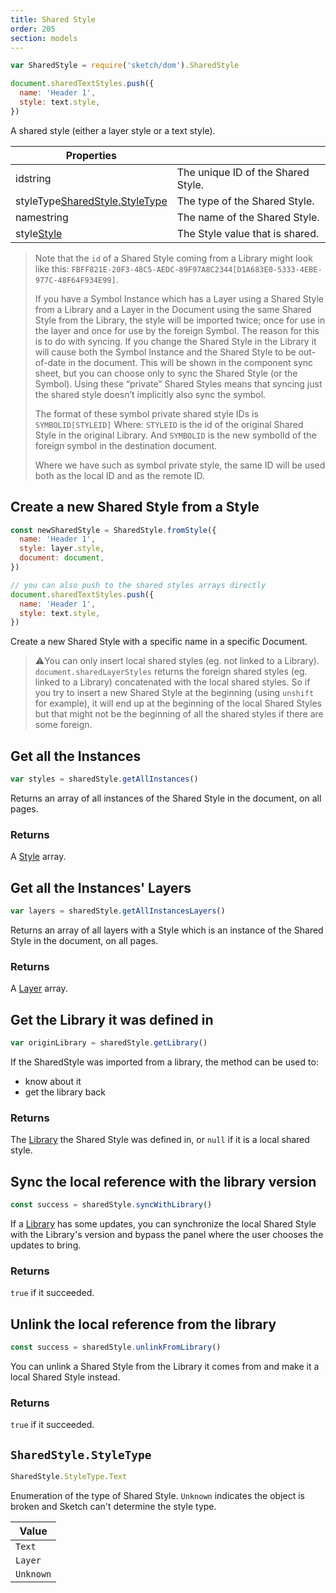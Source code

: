 ```yaml
---
title: Shared Style
order: 205
section: models
---
```


```javascript
var SharedStyle = require('sketch/dom').SharedStyle
```

```javascript
document.sharedTextStyles.push({
  name: 'Header 1',
  style: text.style,
})
```

A shared style (either a layer style or a text style).

| Properties |  |
| --- | --- |
| id<span class="arg-type">string</span> | The unique ID of the Shared Style. |
| styleType<span class="arg-type">[SharedStyle.StyleType](#sharedstylestyletype)</span> | The type of the Shared Style. |
| name<span class="arg-type">string</span> | The name of the Shared Style. |
| style<span class="arg-type">[Style](#style)</span> | The Style value that is shared. |

> Note that the `id` of a Shared Style coming from a Library might look like this: `FBFF821E-20F3-48C5-AEDC-89F97A8C2344[D1A683E0-5333-4EBE-977C-48F64F934E99]`.
>
> If you have a Symbol Instance which has a Layer using a Shared Style from a Library and a Layer in the Document using the same Shared Style from the Library, the style will be imported twice; once for use in the layer and once for use by the foreign Symbol. The reason for this is to do with syncing. If you change the Shared Style in the Library it will cause both the Symbol Instance and the Shared Style to be out-of-date in the document. This will be shown in the component sync sheet, but you can choose only to sync the Shared Style (or the Symbol). Using these “private” Shared Styles means that syncing just the shared style doesn’t implicitly also sync the symbol.
>
> The format of these symbol private shared style IDs is `SYMBOLID[STYLEID]` Where: `STYLEID` is the id of the original Shared Style in the original Library. And `SYMBOLID` is the new symbolId of the foreign symbol in the destination document.
>
> Where we have such as symbol private style, the same ID will be used both as the local ID and as the remote ID.

## Create a new Shared Style from a Style

```javascript
const newSharedStyle = SharedStyle.fromStyle({
  name: 'Header 1',
  style: layer.style,
  document: document,
})

// you can also push to the shared styles arrays directly
document.sharedTextStyles.push({
  name: 'Header 1',
  style: text.style,
})
```

Create a new Shared Style with a specific name in a specific Document.

> ⚠️You can only insert local shared styles (eg. not linked to a Library). `document.sharedLayerStyles` returns the foreign shared styles (eg. linked to a Library) concatenated with the local shared styles. So if you try to insert a new Shared Style at the beginning (using `unshift` for example), it will end up at the beginning of the local Shared Styles but that might not be the beginning of all the shared styles if there are some foreign.

## Get all the Instances

```javascript
var styles = sharedStyle.getAllInstances()
```

Returns an array of all instances of the Shared Style in the document, on all pages.

### Returns

A [Style](#style) array.

## Get all the Instances' Layers

```javascript
var layers = sharedStyle.getAllInstancesLayers()
```

Returns an array of all layers with a Style which is an instance of the Shared Style in the document, on all pages.

### Returns

A [Layer](#layer) array.

## Get the Library it was defined in

```javascript
var originLibrary = sharedStyle.getLibrary()
```

If the SharedStyle was imported from a library, the method can be used to:

- know about it
- get the library back

### Returns

The [Library](#library) the Shared Style was defined in, or `null` if it is a local shared style.

## Sync the local reference with the library version

```javascript
const success = sharedStyle.syncWithLibrary()
```

If a [Library](#library) has some updates, you can synchronize the local Shared Style with the Library's version and bypass the panel where the user chooses the updates to bring.

### Returns

`true` if it succeeded.

## Unlink the local reference from the library

```javascript
const success = sharedStyle.unlinkFromLibrary()
```

You can unlink a Shared Style from the Library it comes from and make it a local Shared Style instead.

### Returns

`true` if it succeeded.

## `SharedStyle.StyleType`

```javascript
SharedStyle.StyleType.Text
```

Enumeration of the type of Shared Style. `Unknown` indicates the object is broken and Sketch can't determine the style type.

| Value     |
| --------- |
| `Text`    |
| `Layer`   |
| `Unknown` |
